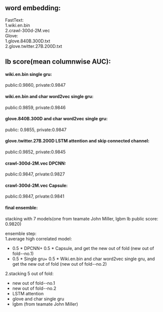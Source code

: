 
## word embedding:
FastText:  
1.wiki.en.bin  
2.crawl-300d-2M.vec  
Glove:    
1.glove.840B.300D.txt  
2.glove.twitter.27B.200D.txt


## lb score(mean columnwise AUC):
#### wiki.en.bin single gru:                               
public:0.9860,   private:0.9847  
#### wiki.en.bin and char word2vec single gru:             
public:0.9859,   private:0.9846  
#### glove.840B.300D and char word2vec single gru:         
public: 0.9855,   private:0.9847  
#### glove.twitter.27B.200D LSTM attention and skip connected channel:                
public:0.9852,   private:0.9845  
#### crawl-300d-2M.vec DPCNN:                              
public:0.9847,   private:0.9827  
#### crawl-300d-2M.vec Capsule:                            
public:0.9847,   private:0.9841  

#### final ensemble:
stacking with 7 models(one from teamate John Miller, lgbm lb public score: 0.9820)

ensemble step:  
1.average high correlated model:
* 0.5 * DPCNN+ 0.5 * Capsule, and get the new out of fold (new out of fold--no.1)   
* 0.5 * Single gru+ 0.5 * Wiki.en.bin and char word2vec single gru, and get the new out of fold (new out of fold--no.2)  

2.stacking 5 out of fold:  
* new out of fold--no.1  
* new out of fold--no.2     
* LSTM attention    
* glove and char single gru    
* lgbm (from teamate John Miller)    
